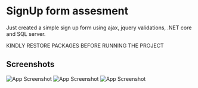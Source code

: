 
# SignUp form assesment

Just created a simple sign up form using ajax, jquery validations, .NET core and SQL server.

KINDLY RESTORE PACKAGES BEFORE RUNNING THE PROJECT
## Screenshots

![App Screenshot](https://lh3.googleusercontent.com/F62uqGoQju4blFiTNP5vvoN1Tt63ctpEmxaCJCRP5Ugoi1fkerPx8W55OrCgEyQ6gIbRGvkknqYz3j5xfgMy3c5uusy-0xsPTDkrzPY8G1NsIyTbEBNUaqLOAMdLCaAWoh-4eR06zh3fXwvI9hhvYJVX9aHPCQhWJTPEW_QzsYaNyOcGOBvO0l7Pm_qoqzGnAaM_gXXYrmXpsLJ3sUt2WqsNNTh1qbFnjnWitsTixpmCbJNMflTGYHjvRZ_r3PvfgDsrK3DkiOuQrYgC69J2C4ZuwFTaCIYhHmu61TZ_fHjRtqWYG-6BVVKgujDGt_woxSdw9NfOrSm-dcjS5gTVsFHmCDi81h50nSWP_8jLt_hpZ3gl1kIqs4yTdUckvslmzwcFmYR8Do2n5h-m9ujZwGLSo7QsvOo0EFW1B0e4R0nm3XWkVa3A0ANWe8_kuqnKcdPnSZ9vqFKvLIKQsnLQ35uWdES02Tq8dRMMVFabJBHwT7_Q0_wvdco0b1jYoJl-LBikiDfuVpWwlkl1ruD37NdS9DLSfo0Z7GU5-y7vvZfUG6-oVxVF8N40X3g6G9ycHG2pGbltZSVrDGJ5jV-4_JSl2XTgBggRIWTJ7PutdOSl_pD1RgYyZXvHF7J_OEGbtxF9TILS00UInGFUgE_hbkCAesQlZQpcb_HVH9Rrv_5QSc1m14AZbFRu1-GtF20dRH43AA6TAF3A-Tlfw1DTolQfsw9NB4Goa8G-nceMIZXunsyhMDIl_xZJ1J6r2y1F7J3LUKMY56gjN7jBn96zw1vIE2WGw3a-_iZK9OOCJXpd7zO3aneAxTBNR5Q2wZ1bG3Gn2BhdJjCd8oXjEMV-rvGmxKknpMkxu58Hzffzg22vJEM9OtnMWfPj1Cn8ldQzHNrHVH6prLqz4SENbbQNd4vtpOf_5aDBtgydSA=w662-h583-no?authuser=0)
![App Screenshot](https://lh3.googleusercontent.com/EOwIoCMvDxJptUYkuklEPBImP0uwVjjpmwe0ji0-bBGLw57P2laGG8TIgTX839wvTx8MMC9Io6HuT7ohPnqEY_Eqha8lyFaI4FeAkQtY5pilWVM1m0rmVhBICCY1K-aFtZs9dbUJ_OYFpOUKWqNYzJ07VGBxodjSwzinhZ5d9TVlH8QvHFcV3FIwoRnMZuUM7brTZP4AFmhlzAJboM2XQH_6wawscAZpB5GI0ehdkwQWSNdvbwhzSfsg3vAFJ7XZJ76kurx29iWbDRPzwnJCrYkQTnCvuVTkLSC4GcS3S1N1fbra5Xsg5MFqPgK9zqgtUXg8lwsauWqBwuUS105lnK9VnQ9IfcDD_ob4AZjnEur6sKQljG7YLE98FH0oWOB7QMbPoqlG2R598-2rZe1WhntmrDSPfCHdQSUTUrD_smMqa1Di4xMMXhjSzCmPKN84G8y9bx8V0N4xld9fAONmTVOgCvc5Z5eei8LPpCujHqlQjdO5YDfPFp7MlMATl8xmQ95kMV7VX9JdEEF09IQtLoi22bRQL10sRJ1EZaXZExlfyla_QM1MdvH_K8Tv7xP25HfVW-P1l67cPc8ffbQSA9ntaQYQktA-wFHCfonl-Z_qQlOVJwj5JVDSlDT2zAc-lGB1ByJiVs67JOAmr9dWaiPXb6U2KW3-5V-Wp_AsbKIbLnUIM-ZksLoYT5p3wotbkabVto_i3lgL8pSkO_RZecHkOnT3GI47gKzxCS3O-y6JAB_jUdUzP1aM6nFFSKuPHQRw5zldwViI2p8uvDwAbmsY0xUctWvy6c5vtQ9bcFO7hfPiKmicmreExcnk9kvHfE9F1uJbpLYTmpH24_kik6FmPpibHuJsArtZSlQzvBTqDGGui1CWxrHHnc6yRbfq9qbU5zJwM-z3cBfiLAthQODq6G0RNAONP1cX0Q=w845-h184-no?authuser=0)
![App Screenshot](https://lh3.googleusercontent.com/3O9gs7zMcRoIRNTw37vU49yDeYOwrxLVceplHSMeUYnQhwiovFQqLP4b4xJIXPZdHMMbXpGEAOzR0YyLENf1DIjTpLb1kVzlS9epGhfc0OsEdNeRBv2LFBumEkjA9A_pbF1OFjsClArvXFR17olWgxFAO0TWMApI5i_IKp8MdlLQrnLgpoO_BTjIy9Eg_DeXpeFbX0L-rLn9PL2v5052rqPEL7gVBPBkCe9d76WpypSLQNJ9brPLJylijIs-LvcfNdbdFc7fi7iE0jj5wwGM4V8-IhKHxjWxZLN5Qo11bO9G0DKJYxfKCFqg77GHZFLMGlYV2UbrCJKzuPDLVQ598AXnv2sHg3FUFfUdlXwlMUuDTE-kbjBB6v7w32IveebSRUAM_WeqFNiO-eRYhNZs-uxIlxnllwOOQi1vd2MmevX6bazacX_aL9wPEp8as4-FKNHWcV5GBSGAIInPJrD2pE4Yeths9y78aBKynKAzNLP9sOAn9XtAK6ToVcP5L6z8c5TtyEalGuXKWEC9CyzOC5_XpAVPjpsQ9WmaagUHAM3lJ0bAn9PA7keHngaKPW7-iY55WLbatYfOd5yuUR1rV1QolfIhC6Y6QCPKnvzdLf5ZaG9oOMKamCMx80ZdAHYmrVukLbE7T5ZA1tYqTwe-aZKlaa-U7mvj5ct1Zw_g-sesWhp-NjUQHgVjWQyXHlmkp1cT-cV0g08FkMzuQ6XGnxmEVMqBb1uoJZzWCpYVngcnH5deqgXEbmrHbQEKhpHmO8CVe-GtAWRYdMYEy72mXDR2tLUqSa7qwIQJW74XWQ6H9BtWH6lS86JV6EbDXole2qMJX7EvAZ6cyu-0aJy7svx_lQIzLjr--jqlqgxKWn42kQJAocOGYZzmNZQ4_eUJs5qUB8VZyqMCe7wz_33W1c3I4Ql3qGvLmlCKZw=w442-h225-no?authuser=0)
